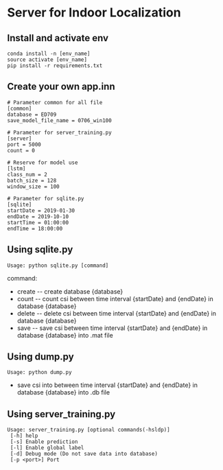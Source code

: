 # Server for Indoor Localization
## Install and activate env
```
conda install -n [env_name] 
source activate [env_name]
pip install -r requirements.txt
```
## Create your own app.inn
```
# Parameter common for all file
[common]
database = ED709
save_model_file_name = 0706_win100

# Parameter for server_training.py
[server]
port = 5000
count = 0

# Reserve for model use
[lstm]
class_num = 2
batch_size = 128
window_size = 100

# Parameter for sqlite.py
[sqlite]
startDate = 2019-01-30
endDate = 2019-10-10
startTime = 01:00:00
endTime = 18:00:00
```
## Using sqlite.py
```
Usage: python sqlite.py [command]
```
command:
* create -- create database {database}
* count -- count csi between time interval {startDate} and {endDate} in database {database}
* delete -- delete csi between time interval {startDate} and {endDate} in database {database}
* save -- save csi between time interval {startDate} and {endDate} in database {database} into .mat file

## Using dump.py
```
Usage: python dump.py
```
* save csi into between time interval {startDate} and {endDate} in database {database} into .db file

## Using server_training.py
```
Usage: server_training.py [optional commands(-hsldp)]
 [-h] help
 [-s] Enable prediction
 [-l] Enable global label
 [-d] Debug mode (Do not save data into database)
 [-p <port>] Port
```
